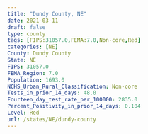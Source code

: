```yaml
---
title: "Dundy County, NE"
date: 2021-03-11
draft: false
type: county
tags: [FIPS:31057.0,FEMA:7.0,Non-core,Red]
categories: [NE]
County: Dundy County
State: NE
FIPS: 31057.0
FEMA_Region: 7.0
Population: 1693.0
NCHS_Urban_Rural_Classification: Non-core
Tests_in_prior_14_days: 48.0
Fourteen_day_test_rate_per_100000: 2835.0
Percent_Positivity_in_prior_14_days: 0.104
Level: Red
url: /states/NE/dundy-county
---
```




